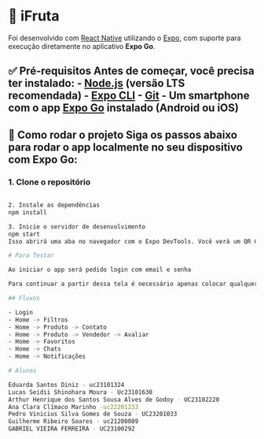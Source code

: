 
# 📱 iFruta

Foi desenvolvido com [React Native](https://reactnative.dev/) utilizando o [Expo](https://expo.dev/), com suporte para execução diretamente no aplicativo **Expo Go**. 

## ✅ Pré-requisitos Antes de começar, você precisa ter instalado: - [Node.js](https://nodejs.org/) (versão LTS recomendada) - [Expo CLI](https://docs.expo.dev/get-started/installation/) - [Git](https://git-scm.com/) - Um smartphone com o app [Expo Go](https://expo.dev/client) instalado (Android ou iOS)

## 🚀 Como rodar o projeto Siga os passos abaixo para rodar o app localmente no seu dispositivo com **Expo Go**: 

### 1. Clone o repositório 

```bash git clone https://github.com/seu-usuario/nome-do-repositorio.git cd nome-do-repositorio 

2. Instale as dependências
npm install 

3. Inicie o servidor de desenvolvimento
npm start 
Isso abrirá uma aba no navegador com o Expo DevTools. Você verá um QR Code que pode ser escaneado com o app Expo Go no seu celular para rodar o app.

# Para Testar

Ao iniciar o app será pedido login com email e senha

Para continuar a partir dessa tela é necessário apenas colocar qualquer informação nos campos e continuar

## Fluxos

- Login
- Home -> Filtros
- Home -> Produto -> Contato
- Home -> Produto -> Vendedor -> Avaliar
- Home -> Favoritos
- Home -> Chats
- Home -> Notificações

# Alunos

Eduarda Santos Diniz - uc23101324
Lucas Seidii Shinohara Moura - Uc23101630
Arthur Henrique dos Santos Sousa Alves de Godoy - UC23102220
Ana Clara Clímaco Marinho -uc22201233
Pedro Vinicius Silva Gomes de Souza - UC23201033
Guilherme Ribeiro Soares - uc21200089
GABRIEL VIEIRA FERREIRA - UC23100292